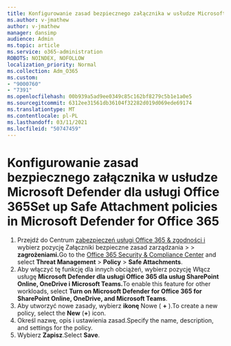```yaml
---
title: Konfigurowanie zasad bezpiecznego załącznika w usłudze Microsoft Defender dla usługi Office 365
ms.author: v-jmathew
author: v-jmathew
manager: dansimp
audience: Admin
ms.topic: article
ms.service: o365-administration
ROBOTS: NOINDEX, NOFOLLOW
localization_priority: Normal
ms.collection: Adm_O365
ms.custom:
- "9000760"
- "7391"
ms.openlocfilehash: 00b939a5ad9ee0349c85c162bf8279c5b1e1a0e5
ms.sourcegitcommit: 6312ee31561db36104f32282d019d069ede69174
ms.translationtype: MT
ms.contentlocale: pl-PL
ms.lasthandoff: 03/11/2021
ms.locfileid: "50747459"
---
```

# <a name="set-up-safe-attachment-policies-in-microsoft-defender-for-office-365"></a><span data-ttu-id="b2c3f-102">Konfigurowanie zasad bezpiecznego załącznika w usłudze Microsoft Defender dla usługi Office 365</span><span class="sxs-lookup"><span data-stu-id="b2c3f-102">Set up Safe Attachment policies in Microsoft Defender for Office 365</span></span>

1. <span data-ttu-id="b2c3f-103">Przejdź do Centrum [zabezpieczeń usługi Office 365 & zgodności i](https://go.microsoft.com/fwlink/p/?linkid=2077143) wybierz pozycję Załączniki bezpieczne zasad zarządzania   >    >  **zagrożeniami.**</span><span class="sxs-lookup"><span data-stu-id="b2c3f-103">Go to the [Office 365 Security & Compliance Center](https://go.microsoft.com/fwlink/p/?linkid=2077143) and select **Threat Management** > **Policy** > **Safe Attachments**.</span></span>
2. <span data-ttu-id="b2c3f-104">Aby włączyć tę funkcję dla innych obciążeń, wybierz pozycję Włącz usługę **Microsoft Defender dla usługi Office 365 dla usług SharePoint Online, OneDrive i Microsoft Teams.**</span><span class="sxs-lookup"><span data-stu-id="b2c3f-104">To enable this feature for other workloads, select **Turn on Microsoft Defender for Office 365 for SharePoint Online, OneDrive, and Microsoft Teams**.</span></span>
3. <span data-ttu-id="b2c3f-105">Aby utworzyć nowe zasady, wybierz **ikonę** Nowe ( **+** ).</span><span class="sxs-lookup"><span data-stu-id="b2c3f-105">To create a new policy, select the **New** (**+**) icon.</span></span>
4. <span data-ttu-id="b2c3f-106">Określ nazwę, opis i ustawienia zasad.</span><span class="sxs-lookup"><span data-stu-id="b2c3f-106">Specify the name, description, and settings for the policy.</span></span>
5. <span data-ttu-id="b2c3f-107">Wybierz **Zapisz**.</span><span class="sxs-lookup"><span data-stu-id="b2c3f-107">Select **Save**.</span></span>
